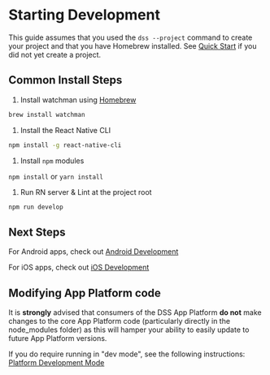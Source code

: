 # Starting Development

This guide assumes that you used the `dss --project` command to create your project and that you have Homebrew installed. See [Quick Start](/quick-start.md) if you did not yet create a project.

## Common Install Steps

1. Install watchman using [Homebrew](https://brew.sh)

  ```sh
  brew install watchman
  ```

1. Install the React Native CLI

  ```sh
  npm install -g react-native-cli
  ```

1. Install `npm` modules

  `npm install` or `yarn install`

1. Run RN server & Lint at the project root

  ```sh
  npm run develop
  ```

## Next Steps

For Android apps, check out [Android Development](/development/android-development.md)

For iOS apps, check out [iOS Development](/development/ios-development.md)

## Modifying App Platform code

It is __strongly__ advised that consumers of the DSS App Platform __do not__ make changes to the core App Platform code (particularly directly in the node_modules folder) as this will hamper your ability to easily update to future App Platform versions.

If you do require running in "dev mode", see the following instructions: [Platform Development Mode](/contributing/platform-development-mode.md)